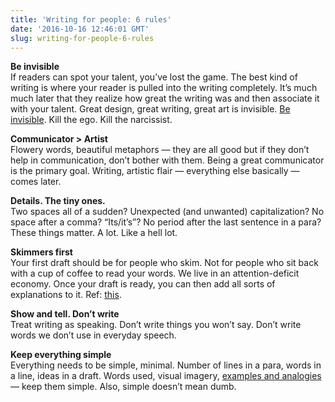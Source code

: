 ```yaml
---
title: 'Writing for people: 6 rules'
date: '2016-10-16 12:46:01 GMT'
slug: writing-for-people-6-rules
---
```

**Be invisible**  
If readers can spot your talent, you’ve lost the game. The best kind of writing is where your reader is pulled into the writing completely. It’s much much later that they realize how great the writing was and then associate it with your talent. Great design, great writing, great art is invisible. [Be invisible](http://notes.druchan.com/post/151880886584/on-being-invisible). Kill the ego. Kill the narcissist.

**Communicator > Artist**  
Flowery words, beautiful metaphors — they are all good but if they don’t help in communication, don’t bother with them. Being a great communicator is the primary goal. Writing, artistic flair — everything else basically — comes later.

**Details. The tiny ones.**  
Two spaces all of a sudden? Unexpected (and unwanted) capitalization? No space after a comma? “Its/it’s”? No period after the last sentence in a para? These things matter. A lot. Like a hell lot.

**Skimmers first**  
Your first draft should be for people who skim. Not for people who sit back with a cup of coffee to read your words. We live in an attention-deficit economy. Once your draft is ready, you can then add all sorts of explanations to it. Ref: [this](http://notes.druchan.com/post/151784519034/communicating-at-3-levels-of-attention-spans).

**Show and tell. Don’t write**  
Treat writing as speaking. Don’t write things you won’t say. Don’t write words we don’t use in everyday speech.

**Keep everything simple**  
Everything needs to be simple, minimal. Number of lines in a para, words in a line, ideas in a draft. Words used, visual imagery, [examples and analogies](http://notes.druchan.com/post/146592819999/example-vs-analogy) — keep them simple. Also, simple doesn’t mean dumb.